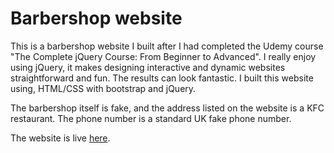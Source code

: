 # Barbershop website

This is a barbershop website I built after I had completed the Udemy course "The Complete jQuery Course: From Beginner to Advanced". I really enjoy using jQuery, it makes designing interactive and dynamic websites straightforward and fun. The results can look fantastic. I built this website using, HTML/CSS with bootstrap and jQuery.

The barbershop itself is fake, and the address listed on the website is a KFC restaurant. The phone number is a standard UK fake phone number.

The website is live [here](https://ross-mc.github.io/barbershop-website/).
